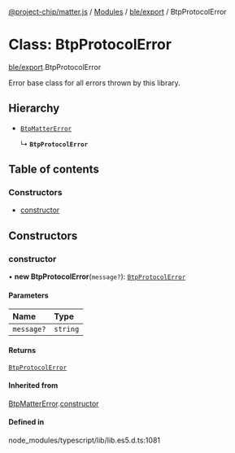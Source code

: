 [@project-chip/matter.js](../README.md) / [Modules](../modules.md) / [ble/export](../modules/ble_export.md) / BtpProtocolError

# Class: BtpProtocolError

[ble/export](../modules/ble_export.md).BtpProtocolError

Error base class for all errors thrown by this library.

## Hierarchy

- [`BtpMatterError`](ble_export.BtpMatterError.md)

  ↳ **`BtpProtocolError`**

## Table of contents

### Constructors

- [constructor](ble_export.BtpProtocolError.md#constructor)

## Constructors

### constructor

• **new BtpProtocolError**(`message?`): [`BtpProtocolError`](ble_export.BtpProtocolError.md)

#### Parameters

| Name | Type |
| :------ | :------ |
| `message?` | `string` |

#### Returns

[`BtpProtocolError`](ble_export.BtpProtocolError.md)

#### Inherited from

[BtpMatterError](ble_export.BtpMatterError.md).[constructor](ble_export.BtpMatterError.md#constructor)

#### Defined in

node_modules/typescript/lib/lib.es5.d.ts:1081
